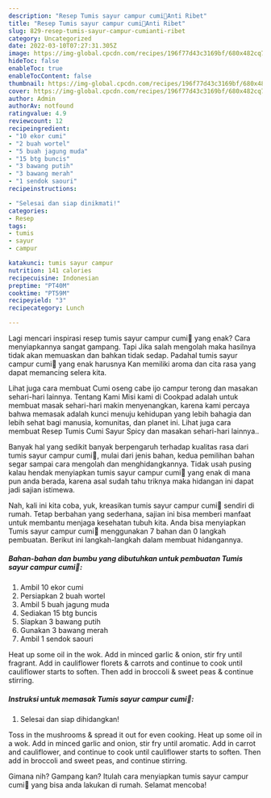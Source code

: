 ```yaml
---
description: "Resep Tumis sayur campur cumi🦑Anti Ribet"
title: "Resep Tumis sayur campur cumi🦑Anti Ribet"
slug: 829-resep-tumis-sayur-campur-cumianti-ribet
category: Uncategorized
date: 2022-03-10T07:27:31.305Z
image: https://img-global.cpcdn.com/recipes/196f77d43c3169bf/680x482cq70/tumis-sayur-campur-cumi-foto-resep-utama.jpg
hideToc: false
enableToc: true
enableTocContent: false
thumbnail: https://img-global.cpcdn.com/recipes/196f77d43c3169bf/680x482cq70/tumis-sayur-campur-cumi-foto-resep-utama.jpg
cover: https://img-global.cpcdn.com/recipes/196f77d43c3169bf/680x482cq70/tumis-sayur-campur-cumi-foto-resep-utama.jpg
author: Admin
authorAv: notfound
ratingvalue: 4.9
reviewcount: 12
recipeingredient:
- "10 ekor cumi"
- "2 buah wortel"
- "5 buah jagung muda"
- "15 btg buncis"
- "3 bawang putih"
- "3 bawang merah"
- "1 sendok saouri"
recipeinstructions:

- "Selesai dan siap dinikmati!"
categories:
- Resep
tags:
- tumis
- sayur
- campur

katakunci: tumis sayur campur 
nutrition: 141 calories
recipecuisine: Indonesian
preptime: "PT40M"
cooktime: "PT59M"
recipeyield: "3"
recipecategory: Lunch

---
```



Lagi mencari inspirasi resep tumis sayur campur cumi🦑 yang enak? Cara menyiapkannya sangat gampang. Tapi Jika salah mengolah maka hasilnya tidak akan memuaskan dan bahkan tidak sedap. Padahal tumis sayur campur cumi🦑 yang enak harusnya Kan memiliki aroma dan cita rasa yang dapat memancing selera kita.


Lihat juga cara membuat Cumi oseng cabe ijo campur terong dan masakan sehari-hari lainnya. Tentang Kami Misi kami di Cookpad adalah untuk membuat masak sehari-hari makin menyenangkan, karena kami percaya bahwa memasak adalah kunci menuju kehidupan yang lebih bahagia dan lebih sehat bagi manusia, komunitas, dan planet ini. Lihat juga cara membuat Resep Tumis Cumi Sayur Spicy dan masakan sehari-hari lainnya..

Banyak hal yang sedikit banyak berpengaruh terhadap kualitas rasa dari tumis sayur campur cumi🦑, mulai dari jenis bahan, kedua pemilihan bahan segar sampai cara mengolah dan menghidangkannya. Tidak usah pusing kalau hendak menyiapkan tumis sayur campur cumi🦑 yang enak di mana pun anda berada, karena asal sudah tahu triknya maka hidangan ini dapat jadi sajian istimewa.


Nah, kali ini kita coba, yuk, kreasikan tumis sayur campur cumi🦑 sendiri di rumah. Tetap berbahan yang sederhana, sajian ini bisa memberi manfaat untuk membantu menjaga kesehatan tubuh kita. Anda bisa menyiapkan Tumis sayur campur cumi🦑 menggunakan 7 bahan dan 0 langkah pembuatan. Berikut ini langkah-langkah dalam membuat hidangannya.

<!--inarticleads1-->

##### Bahan-bahan dan bumbu yang dibutuhkan untuk pembuatan Tumis sayur campur cumi🦑:

1. Ambil 10 ekor cumi
1. Persiapkan 2 buah wortel
1. Ambil 5 buah jagung muda
1. Sediakan 15 btg buncis
1. Siapkan 3 bawang putih
1. Gunakan 3 bawang merah
1. Ambil 1 sendok saouri


Heat up some oil in the wok. Add in minced garlic &amp; onion, stir fry until fragrant. Add in cauliflower florets &amp; carrots and continue to cook until cauliflower starts to soften. Then add in broccoli &amp; sweet peas &amp; continue stirring. 

<!--inarticleads2-->

##### Instruksi untuk memasak Tumis sayur campur cumi🦑:


1. Selesai dan siap dihidangkan!

Toss in the mushrooms &amp; spread it out for even cooking. Heat up some oil in a wok. Add in minced garlic and onion, stir fry until aromatic. Add in carrot and cauliflower, and continue to cook until cauliflower starts to soften. Then add in broccoli and sweet peas, and continue stirring. 

Gimana nih? Gampang kan? Itulah cara menyiapkan tumis sayur campur cumi🦑 yang bisa anda lakukan di rumah. Selamat mencoba!
